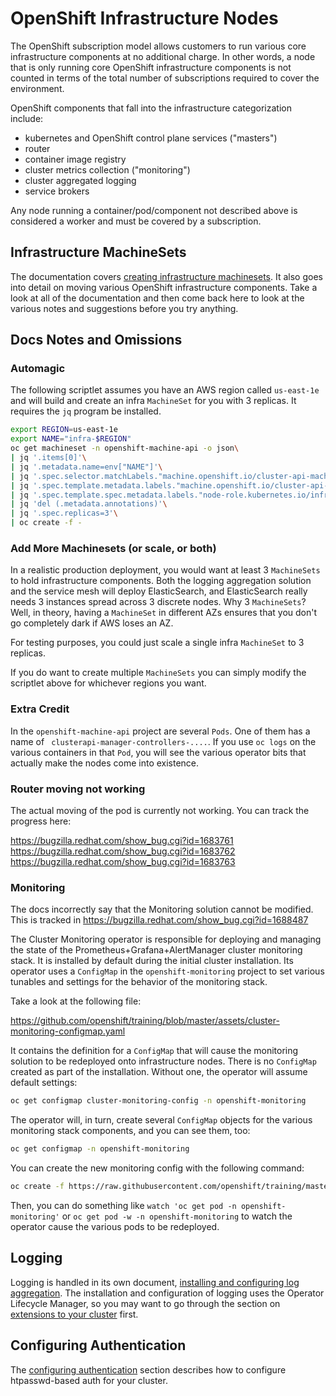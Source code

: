 # OpenShift Infrastructure Nodes
The OpenShift subscription model allows customers to run various core
infrastructure components at no additional charge. In other words, a node
that is only running core OpenShift infrastructure components is not counted
in terms of the total number of subscriptions required to cover the
environment.

OpenShift components that fall into the infrastructure categorization
include:

* kubernetes and OpenShift control plane services ("masters")
* router
* container image registry
* cluster metrics collection ("monitoring")
* cluster aggregated logging
* service brokers

Any node running a container/pod/component not described above is considered
a worker and must be covered by a subscription.

## Infrastructure MachineSets
The documentation covers [creating infrastructure
machinesets](https://docs.openshift.com/container-platform/4.0/machine_management/creating-infrastructure-machinesets.html).
It also goes into detail on moving various OpenShift infrastructure
components. Take a look at all of the documentation and then come back here
to look at the various notes and suggestions before you try anything.

## Docs Notes and Omissions

### Automagic

The following scriptlet assumes you have an AWS region called `us-east-1e`
and will build and create an infra `MachineSet` for you with 3 replicas. It
requires the `jq` program be installed.

```bash
export REGION=us-east-1e
export NAME="infra-$REGION"
oc get machineset -n openshift-machine-api -o json\
| jq '.items[0]'\
| jq '.metadata.name=env["NAME"]'\
| jq '.spec.selector.matchLabels."machine.openshift.io/cluster-api-machineset"=env["NAME"]'\
| jq '.spec.template.metadata.labels."machine.openshift.io/cluster-api-machineset"=env["NAME"]'\
| jq '.spec.template.spec.metadata.labels."node-role.kubernetes.io/infra"=""'\
| jq 'del (.metadata.annotations)'\
| jq '.spec.replicas=3'\
| oc create -f -
```

### Add More Machinesets (or scale, or both)
In a realistic production deployment, you would want at least 3 `MachineSets`
to hold infrastructure components. Both the logging aggregation solution and
the service mesh will deploy ElasticSearch, and ElasticSearch really needs 3
instances spread across 3 discrete nodes. Why 3 `MachineSets`? Well, in
theory, having a `MachineSet` in different AZs ensures that you don't go
completely dark if AWS loses an AZ.

For testing purposes, you could just scale a single infra `MachineSet` to 3
replicas.

If you do want to create multiple `MachineSets` you can simply modify the
scriptlet above for whichever regions you want.

### Extra Credit
In the `openshift-machine-api` project are several `Pods`. One of them has a
name of ` clusterapi-manager-controllers-....`. If you use `oc logs` on the
various containers in that `Pod`, you will see the various operator bits that
actually make the nodes come into existence.

### Router moving not working
The actual moving of the pod is currently not working. You can track the
progress here: 

https://bugzilla.redhat.com/show_bug.cgi?id=1683761
https://bugzilla.redhat.com/show_bug.cgi?id=1683762
https://bugzilla.redhat.com/show_bug.cgi?id=1683763

### Monitoring
The docs incorrectly say that the Monitoring solution cannot be modified.
This is tracked in https://bugzilla.redhat.com/show_bug.cgi?id=1688487

The Cluster Monitoring operator is responsible for deploying and managing the
state of the Prometheus+Grafana+AlertManager cluster monitoring stack. It is
installed by default during the initial cluster installation. Its operator
uses a `ConfigMap` in the `openshift-monitoring` project to set various
tunables and settings for the behavior of the monitoring stack.

Take a look at the following file:

https://github.com/openshift/training/blob/master/assets/cluster-monitoring-configmap.yaml

It contains the definition for a `ConfigMap` that will cause the monitoring
solution to be redeployed onto infrastructure nodes. There is no `ConfigMap`
created as part of the installation. Without one, the operator will assume
default settings:

```sh
oc get configmap cluster-monitoring-config -n openshift-monitoring
```

The operator will, in turn, create several `ConfigMap` objects for the
various monitoring stack components, and you can see them, too:

```sh
oc get configmap -n openshift-monitoring
```

You can create the new monitoring config with the following command:

```sh
oc create -f https://raw.githubusercontent.com/openshift/training/master/assets/cluster-monitoring-configmap.yaml
```

Then, you can do something like `watch 'oc get pod -n openshift-monitoring'`
or `oc get pod -w -n openshift-monitoring` to watch the operator cause the
various pods to be redeployed.

## Logging
Logging is handled in its own document, [installing and configuring log
aggregation](08-logging.md). The installation and configuration of logging
uses the Operator Lifecycle Manager, so you may want to go through the
section on [extensions to your cluster](07-extensions.md) first.

## Configuring Authentication
The [configuring authentication](06-authentication.md) section describes how
to configure htpasswd-based auth for your cluster.
